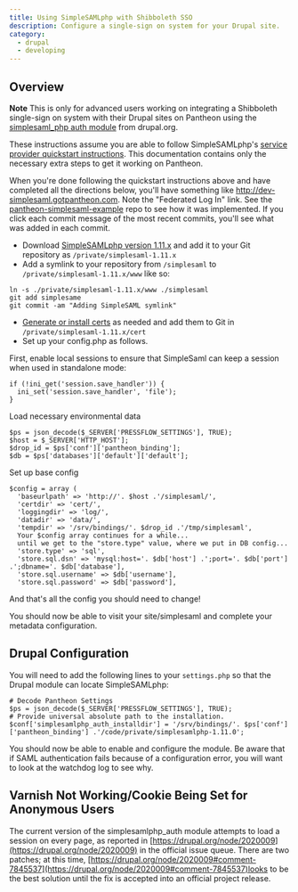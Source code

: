 ```yaml
---
title: Using SimpleSAMLphp with Shibboleth SSO
description: Configure a single-sign on system for your Drupal site.
category:
  - drupal
  - developing
---
```


## Overview

**Note** This is only for advanced users working on integrating a Shibboleth single-sign on system with their Drupal sites on Pantheon using the [simplesaml\_php auth module](http://drupal.org/project/simplesamlphp_auth) from drupal.org.

These instructions assume you are able to follow SimpleSAMLphp's [service provider quickstart instructions](http://simplesamlphp.org/docs/1.9/simplesamlphp-sp). This documentation contains only the necessary extra steps to get it working on Pantheon.

When you're done following the quickstart instructions above and have completed all the directions below, you'll have something like http://dev-simplesaml.gotpantheon.com. Note the "Federated Log In" link. See the [pantheon-simplesaml-example](https://github.com/ari-gold/pantheon-simplesaml-example) repo to see how it was implemented. If you click each commit message of the most recent commits, you'll see what was added in each commit.

- Download [SimpleSAMLphp version 1.11.x](http://simplesamlphp.org/) and add it to your Git repository as `/private/simplesaml-1.11.x`
- Add a symlink to your repository from `/simplesaml` to `/private/simplesaml-1.11.x/www` like so:
```
ln -s ./private/simplesaml-1.11.x/www ./simplesaml
git add simplesame
git commit -am "Adding SimpleSAML symlink"
```
- [Generate or install certs](http://simplesamlphp.org/docs/1.9/simplesamlphp-sp#section_1_1) as needed and add them to Git in `/private/simplesaml-1.11.x/cert`
- Set up your config.php as follows.

First, enable local sessions to ensure that SimpleSaml can keep a session when used in standalone mode:

```
if (!ini_get('session.save_handler')) {
  ini_set('session.save_handler', 'file');
}
```

Load necessary environmental data

```
$ps = json_decode($_SERVER['PRESSFLOW_SETTINGS'], TRUE);
$host = $_SERVER['HTTP_HOST'];
$drop_id = $ps['conf']['pantheon_binding'];
$db = $ps['databases']['default']['default'];
```

Set up base config

```
$config = array (
  'baseurlpath' => 'http://'. $host .'/simplesaml/',
  'certdir' => 'cert/',
  'loggingdir' => 'log/',
  'datadir' => 'data/',
  'tempdir' => '/srv/bindings/'. $drop_id .'/tmp/simplesaml',
  Your $config array continues for a while...
  until we get to the "store.type" value, where we put in DB config...
  'store.type' => 'sql',
  'store.sql.dsn' => 'mysql:host='. $db['host'] .';port='. $db['port'] .';dbname='. $db['database'],
  'store.sql.username' => $db['username'],
  'store.sql.password' => $db['password'],
```

And that's all the config you should need to change!

You should now be able to visit your site/simplesaml and complete your metadata configuration.

## Drupal Configuration

You will need to add the following lines to your `settings.php` so that the Drupal module can locate SimpleSAMLphp:

```
# Decode Pantheon Settings
$ps = json_decode($_SERVER['PRESSFLOW_SETTINGS'], TRUE);
# Provide universal absolute path to the installation.
$conf['simplesamlphp_auth_installdir'] = '/srv/bindings/'. $ps['conf']['pantheon_binding'] .'/code/private/simplesamlphp-1.11.0';
```

You should now be able to enable and configure the module. Be aware that if SAML authentication fails because of a configuration error, you will want to look at the watchdog log to see why.

## Varnish Not Working/Cookie Being Set for Anonymous Users

The current version of the simplesamlphp\_auth module attempts to load a session on every page, as reported in [https://drupal.org/node/2020009](https://drupal.org/node/2020009) in the official issue queue. There are two patches; at this time, [https://drupal.org/node/2020009#comment-7845537](https://drupal.org/node/2020009#comment-7845537)looks to be the best solution until the fix is accepted into an official project release.
